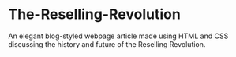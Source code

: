 # The-Reselling-Revolution
An elegant blog-styled webpage article made using HTML and CSS discussing the history and future of the Reselling Revolution.
